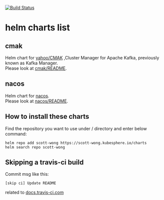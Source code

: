 [![Build Status](https://travis-ci.org/scott-wong/helm-charts.svg?branch=master)](https://travis-ci.org/scott-wong/helm-charts)  
# helm charts list
## cmak
Helm chart for [yahoo/CMAK](https://github.com/yahoo/CMAK) ,Cluster Manager for Apache Kafka, previously known as Kafka Manager.  
Please look at [cmak/README](cmak/README.md).

## nacos
Helm chart for [nacos](https://github.com/nacos-group/nacos-docker).  
Please look at [nacos/README](nacos/README.md).

## How to install these charts
Find the repository you want to use under / directory and enter below command:
```
helm repo add scott-wong https://scott-wong.kubesphere.io/charts
helm search repo scott-wong
```


## Skipping a travis-ci build
Commit msg like this:  
```
[skip ci] Update README  
```
related to [docs.travis-ci.com](https://docs.travis-ci.com/user/customizing-the-build/#Skipping-a-build)
